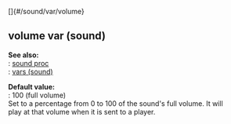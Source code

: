 []{#/sound/var/volume}    
## volume var (sound)    
**See also:**    
:   [sound proc](/ref/proc/sound.md)    
:   [vars (sound)](/ref/sound/var.md)    
<!-- -->    
**Default value:**    
:   100 (full volume)    
Set to a percentage from 0 to 100 of the sound\'s full volume. It will    
play at that volume when it is sent to a player.  